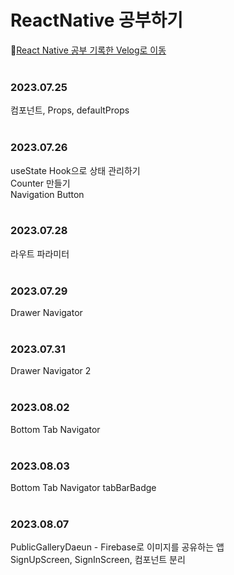 # ReactNative 공부하기
📍[React Native 공부 기록한 Velog로 이동](https://developerdaeun.tistory.com/category/React%20Native)
<br />
<br />
<h3>2023.07.25</h3>
컴포넌트, Props, defaultProps
<br />
<br />
<h3>2023.07.26</h3>
useState Hook으로 상태 관리하기
<br />
Counter 만들기
<br />
Navigation Button
<br />
<br />
<h3>2023.07.28</h3>

라우트 파라미터
<br />
<br />
<h3>2023.07.29</h3>

Drawer Navigator
<br />
<br />
<h3>2023.07.31</h3>

Drawer Navigator 2
<br />
<br />
<h3>2023.08.02</h3>

Bottom Tab Navigator
<br />
<br />
<h3>2023.08.03</h3>

Bottom Tab Navigator tabBarBadge
<br />
<br />
<h3>2023.08.07</h3>

PublicGalleryDaeun - Firebase로 이미지를 공유하는 앱 
<br />
SignUpScreen, SignInScreen, 컴포넌트 분리

